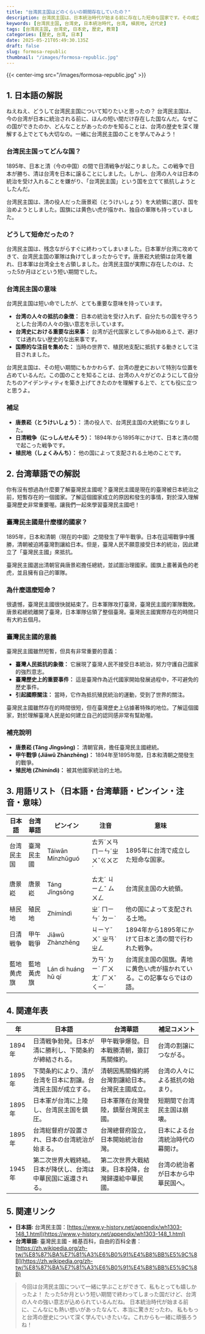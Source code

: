 ```yaml
---
title: "台湾民主国はどのくらいの期間存在していたの？"
description: 台湾民主国は、日本統治時代が始まる前に存在した短命な国家です。その成立と終焉、歴史的意義をやさしい日本語で解説します。
keywords: [台湾民主国, 台湾史, 日本統治時代, 台湾, 植民地, 近代史]
tags: [台湾民主国, 台湾史, 日本史, 歴史, 教育]
categories: [歴史, 台湾, 日本]
date: 2025-05-21T05:49:30.135Z
draft: false
slug: formosa-republic
thumbnail: "/images/formosa-republic.jpg"
---
```


{{< center-img src="/images/formosa-republic.jpg" >}}

## 1. 日本語の解説

ねえねえ、どうして台湾民主国について知りたいと思ったの？ 台湾民主国は、今の台湾が日本に統治される前に、ほんの短い間だけ存在した国なんだ。なぜこの国ができたのか、どんなことがあったのかを知ることは、台湾の歴史を深く理解する上でとても大切なの。一緒に台湾民主国のことを学んでみよう！

### 台湾民主国ってどんな国？

1895年、日本と清（今の中国）の間で日清戦争が起こりました。この戦争で日本が勝ち、清は台湾を日本に譲ることにしました。しかし、台湾の人々は日本の統治を受け入れることを嫌がり、「台湾民主国」という国を立てて抵抗しようとしたんだ。

台湾民主国は、清の役人だった唐景崧（とうけいしょう）を大統領に選び、国を治めようとしました。国旗には黄色い虎が描かれ、独自の軍隊も持っていました。

### どうして短命だったの？

台湾民主国は、残念ながらすぐに終わってしまいました。日本軍が台湾に攻めてきて、台湾民主国の軍隊は負けてしまったからです。唐景崧大統領は台湾を離れ、日本軍は台湾全土を占領しました。台湾民主国が実際に存在したのは、たった5か月ほどという短い期間でした。

### 台湾民主国の意味

台湾民主国は短い命でしたが、とても重要な意味を持っています。

*   **台湾の人々の抵抗の象徴：** 日本の統治を受け入れず、自分たちの国を守ろうとした台湾の人々の強い意志を示しています。
*   **台湾史における重要な出来事：** 台湾が近代国家として歩み始める上で、避けては通れない歴史的な出来事です。
*   **国際的な注目を集めた：** 当時の世界で、植民地支配に抵抗する動きとして注目されました。

台湾民主国は、その短い期間にもかかわらず、台湾の歴史において特別な位置を占めているんだ。この国のことを知ることは、台湾の人々がどのようにして自分たちのアイデンティティを築き上げてきたのかを理解する上で、とても役に立つと思うよ。

### 補足

*   **唐景崧（とうけいしょう）：** 清の役人で、台湾民主国の大統領になりました。
*   **日清戦争（にっしんせんそう）：** 1894年から1895年にかけて、日本と清の間で起こった戦争です。
*   **植民地（しょくみんち）：** 他の国によって支配される土地のことです。

## 2. 台湾華語での解説

你有沒有想過為什麼要了解臺灣民主國呢？臺灣民主國是現在的臺灣被日本統治之前，短暫存在的一個國家。了解這個國家成立的原因和發生的事情，對於深入理解臺灣歷史非常重要喔。讓我們一起來學習臺灣民主國吧！

### 臺灣民主國是什麼樣的國家？

1895年，日本和清朝（現在的中國）之間發生了甲午戰爭。日本在這場戰爭中獲勝，清朝被迫將臺灣割讓給日本。但是，臺灣人民不願意接受日本的統治，因此建立了「臺灣民主國」來抵抗。

臺灣民主國選出清朝官員唐景崧擔任總統，並試圖治理國家。國旗上畫著黃色的老虎，並且擁有自己的軍隊。

### 為什麼這麼短命？

很遺憾，臺灣民主國很快就結束了。日本軍隊攻打臺灣，臺灣民主國的軍隊戰敗。唐景崧總統離開了臺灣，日本軍隊佔領了整個臺灣。臺灣民主國實際存在的時間只有大約五個月。

### 臺灣民主國的意義

臺灣民主國雖然短暫，但具有非常重要的意義：

*   **臺灣人民抵抗的象徵：** 它展現了臺灣人民不接受日本統治，努力守護自己國家的強烈意志。
*   **臺灣歷史上的重要事件：** 這是臺灣作為近代國家開始發展過程中，不可避免的歷史事件。
*   **引起國際關注：** 當時，它作為抵抗殖民統治的運動，受到了世界的關注。

臺灣民主國雖然存在的時間很短，但在臺灣歷史上佔據著特殊的地位。了解這個國家，對於理解臺灣人民是如何建立自己的認同感非常有幫助喔。

### 補充說明

*   **唐景崧 (Táng Jǐngsōng)：** 清朝官員，擔任臺灣民主國總統。
*   **甲午戰爭 (Jiǎwǔ Zhànzhēng)：** 1894年至1895年間，日本和清朝之間發生的戰爭。
*   **殖民地 (Zhímíndì)：** 被其他國家統治的土地。

## 3. 用語リスト（日本語・台湾華語・ピンイン・注音・意味）

| 日本語     | 台湾華語      | ピンイン      | 注音     | 意味                                                                    |
| -------- | --------- | --------- | ------ | --------------------------------------------------------------------- |
| 台湾民主国   | 臺灣民主國    | Táiwān Mínzhǔguó | ㄊㄞˊㄨㄢ ㄇㄧㄣˊㄓㄨˇㄍㄨㄛˊ | 1895年に台湾で成立した短命な国家。                                                        |
| 唐景崧     | 唐景崧      | Táng Jǐngsōng | ㄊㄤˊ ㄐㄧㄥˇ ㄙㄨㄥ  | 台湾民主国の大統領。                                                               |
| 植民地     | 殖民地      | Zhímíndì    | ㄓˊ ㄇㄧㄣˊ ㄉㄧˋ   | 他の国によって支配される土地。                                                            |
| 日清戦争   | 甲午戰爭      | Jiǎwǔ Zhànzhēng | ㄐㄧㄚˇ ㄨˇ ㄓㄢˋ ㄓㄥ  | 1894年から1895年にかけて日本と清の間で行われた戦争。                                               |
| 藍地黄虎旗 | 藍地黃虎旗     | Lán dì huáng hǔ qí | ㄌㄢˊ ㄉㄧˋ ㄏㄨㄤˊ ㄏㄨˇ ㄑㄧˊ | 台湾民主国の国旗。青地に黄色い虎が描かれている。この記事ならではの語。                                     |

## 4. 関連年表

| 年     | 日本語                                                              | 台湾華語                                                              | 補足コメント                                                                               |
| ----- | ------------------------------------------------------------------ | ------------------------------------------------------------------ | ------------------------------------------------------------------------------------- |
| 1894年 | 日清戦争勃発。日本が清に勝利し、下関条約が締結される。                                                | 甲午戰爭爆發。日本戰勝清朝，簽訂馬關條約。                                                | 台湾の割譲につながる。                                                                             |
| 1895年 | 下関条約により、清が台湾を日本に割譲。台湾民主国が成立する。                                                  | 清朝因馬關條約將台灣割讓給日本。台灣民主國成立。                                                  | 台湾の人々による抵抗の始まり。                                                                          |
| 1895年 | 日本軍が台湾に上陸し、台湾民主国を鎮圧。                                                           | 日本軍隊在台灣登陸，鎮壓台灣民主國。                                                           | 短期間で台湾民主国は崩壊。                                                                              |
| 1895年 | 台湾総督府が設置され、日本の台湾統治が始まる。                                                      | 台灣總督府設立，日本開始統治台灣。                                                      | 日本による台湾統治時代の幕開け。                                                                          |
| 1945年 | 第二次世界大戦終結。日本が降伏し、台湾は中華民国に返還される。                                                   | 第二次世界大戰結束。日本投降，台灣歸還給中華民國。                                                   | 台湾の統治者が日本から中華民国へ。                                                                          |

## 5. 関連リンク

*   **日本語:** 台湾民主国：[https://www.y-history.net/appendix/wh1303-148_1.html](https://www.y-history.net/appendix/wh1303-148_1.html)
*   **台湾華語:** 臺灣民主國 - 維基百科，自由的百科全書：[https://zh.wikipedia.org/zh-tw/%E8%87%BA%E7%81%A3%E6%B0%91%E4%B8%BB%E5%9C%8B](https://zh.wikipedia.org/zh-tw/%E8%87%BA%E7%81%A3%E6%B0%91%E4%B8%BB%E5%9C%8B)

> 今回は台湾民主国について一緒に学ぶことができて、私もとっても嬉しかったよ！ たった5か月という短い期間で終わってしまった国だけど、台湾の人々の強い意志が込められているんだね。 日本統治時代が始まる前に、こんなにも熱い想いがあったなんて、本当に驚きだったわ。 私ももっと台湾の歴史について深く学んでいきたいな。これからも一緒に頑張ろうね！

